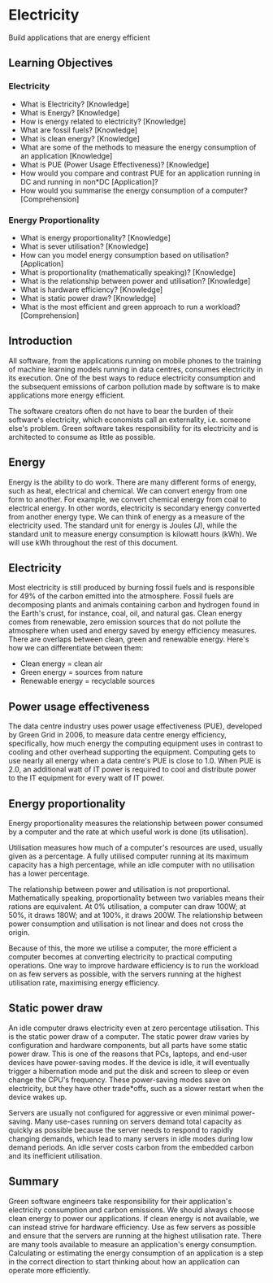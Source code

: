 # Electricity 
Build applications that are energy efficient

## Learning Objectives

### Electricity
* What is Electricity? [Knowledge]
* What is Energy? [Knowledge]
* How is energy related to electricity? [Knowledge]
* What are fossil fuels? [Knowledge]
* What is clean energy? [Knowledge]
* What are some of the methods to measure the energy consumption of an application [Knowledge]
* What is PUE (Power Usage Effectiveness)? [Knowledge]
* How would you compare and contrast PUE for an application running in DC and running in non*DC [Application]?
* How would you summarise the energy consumption of a computer? [Comprehension]

### Energy Proportionality
* What is energy proportionality? [Knowledge]
* What is sever utilisation? [Knowledge]
* How can you model energy consumption based on utilisation? [Application]
* What is proportionality (mathematically speaking)? [Knowledge]
* What is the relationship between power and utilisation? [Knowledge]
* What is hardware efficiency? [Knowledge]
* What is static power draw? [Knowledge]
* What is the most efficient and green approach to run a workload? [Comprehension]

## Introduction

All software, from the applications running on mobile phones to the training of machine learning models running in data centres, consumes electricity in its execution. One of the best ways to reduce electricity consumption and the subsequent emissions of carbon pollution made by software is to make applications more energy efficient.

The software creators often do not have to bear the burden of their software's electricity, which economists call an externality, i.e. someone else's problem. Green software takes responsibility for its electricity and is architected to consume as little as possible.

## Energy

Energy is the ability to do work. There are many different forms of energy, such as heat, electrical and chemical. We can convert energy from one form to another. For example, we convert chemical energy from coal to electrical energy. In other words, electricity is secondary energy converted from another energy type. We can think of energy as a measure of the electricity used. The standard unit for energy is Joules (J), while the standard unit to measure energy consumption is kilowatt hours (kWh). We will use kWh throughout the rest of this document. 

## Electricity

Most electricity is still produced by burning fossil fuels and is responsible for 49% of the carbon emitted into the atmosphere. Fossil fuels are decomposing plants and animals containing carbon and hydrogen found in the Earth's crust, for instance, coal, oil, and natural gas. Clean energy comes from renewable, zero emission sources that do not pollute the atmosphere when used and energy saved by energy efficiency measures. There are overlaps between clean, green and renewable energy. Here's how we can differentiate between them:
* Clean energy = clean air
* Green energy = sources from nature
* Renewable energy = recyclable sources

## Power usage effectiveness

The data centre industry uses power usage effectiveness (PUE), developed by Green Grid in 2006, to measure data centre energy efficiency, specifically, how much energy the computing equipment uses in contrast to cooling and other overhead supporting the equipment. Computing gets to use nearly all energy when a data centre's PUE is close to 1.0. When PUE is 2.0, an additional watt of IT power is required to cool and distribute power to the IT equipment for every watt of IT power. 

## Energy proportionality

Energy proportionality measures the relationship between power consumed by a computer and the rate at which useful work is done (its utilisation).

Utilisation measures how much of a computer's resources are used, usually given as a percentage. A fully utilised computer running at its maximum capacity has a high percentage, while an idle computer with no utilisation has a lower percentage. 

The relationship between power and utilisation is not proportional. Mathematically speaking, proportionality between two variables means their rations are equivalent. At 0% utilisation, a computer can draw 100W; at 50%, it draws 180W; and at 100%, it draws 200W. The relationship between power consumption and utilisation is not linear and does not cross the origin.

Because of this, the more we utilise a computer, the more efficient a computer becomes at converting electricity to practical computing operations. One way to improve hardware efficiency is to run the workload on as few servers as possible, with the servers running at the highest utilisation rate, maximising energy efficiency.

## Static power draw

An idle computer draws electricity even at zero percentage utilisation. 
This is the static power draw of a computer. The static power draw varies by configuration and hardware components, but all parts have some static power draw. This is one of the reasons that PCs, laptops, and end-user devices have power-saving modes. If the device is idle, it will eventually trigger a hibernation mode and put the disk and screen to sleep or even change the CPU's frequency. These power-saving modes save on electricity, but they have other trade*offs, such as a slower restart when the device wakes up.

Servers are usually not configured for aggressive or even minimal power-saving. Many use-cases running on servers demand total capacity as quickly as possible because the server needs to respond to rapidly changing demands, which lead to many servers in idle modes during low demand periods. An idle server costs carbon from the embedded carbon and its inefficient utilisation.

## Summary
Green software engineers take responsibility for their application's electricity consumption and carbon emissions. We should always choose clean energy to power our applications. If clean energy is not available, we can instead strive for hardware efficiency. Use as few servers as possible and ensure that the servers are running at the highest utilisation rate. There are many tools available to measure an application's energy consumption. Calculating or estimating the energy consumption of an application is a step in the correct direction to start thinking about how an application can operate more efficiently. 
